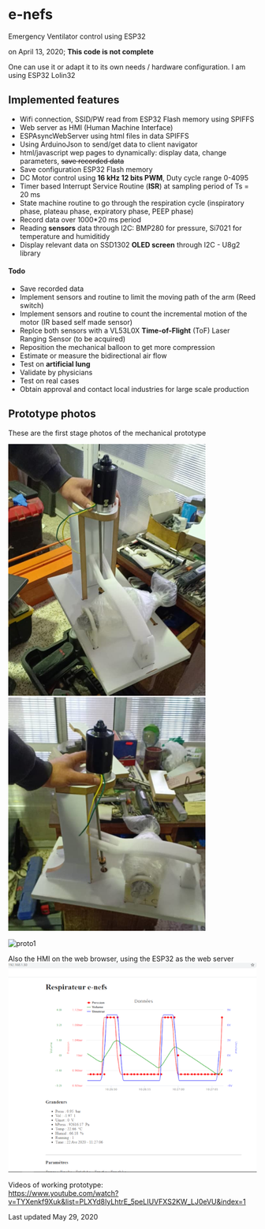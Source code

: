 # e-nefs
Emergency Ventilator control using ESP32

on April 13, 2020; **This code is not complete**

One can use it or adapt it to its own needs / hardware configuration.
I am using ESP32 Lolin32
## Implemented features
- Wifi connection, SSID/PW read from ESP32 Flash memory using SPIFFS
- Web server as HMI (Human Machine Interface)
- ESPAsyncWebServer using html files in data SPIFFS
- Using ArduinoJson to send/get data to client navigator
- html/javascript wep pages to dynamically: display data, change parameters, ~~save recorded data~~
- Save configuration ESP32 Flash memory
- DC Motor control using **16 kHz 12 bits PWM**, Duty cycle range 0-4095
- Timer based Interrupt Service Routine (**ISR**) at sampling period of Ts = 20 ms
- State machine routine to go through the respiration cycle (inspiratory phase, plateau phase, expiratory phase, PEEP phase)
- Record data over 1000*20 ms period
- Reading **sensors** data through I2C: BMP280 for pressure, Si7021 for temperature and humiditidy
- Display relevant data on SSD1302 **OLED screen** through I2C - U8g2 library

#### Todo
- Save recorded data
- Implement sensors and routine to limit the moving path of the arm (Reed switch)
- Implement sensors and routine to count the incremental motion of the motor (IR based self made sensor)
- Replce both sensors with a VL53L0X **Time-of-Flight** (ToF) Laser Ranging Sensor (to be acquired)
- Reposition the mechanical balloon to get more compression
- Estimate or measure the bidirectional air flow 
- Test on **artificial lung**
- Validate by physicians
- Test on real cases
- Obtain approval and contact local industries for large scale production

## Prototype photos
These are the first stage photos of the mechanical prototype

![proto1](/img/proto1s.png)  ![proto2](/img/proto2s.png)

![proto1](/img/enefs_2.png) 


Also the HMI on the web browser, using the ESP32 as the web server
![ihm3](/img/ihm3s.png)

Videos of working prototype:<br/>
https://www.youtube.com/watch?v=TYXenkf9Xuk&list=PLXYd8IyLhtrE_5peLIUVFXS2KW_LJ0eVU&index=1

Last updated May 29, 2020